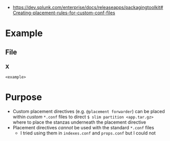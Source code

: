 - https://dev.splunk.com/enterprise/docs/releaseapps/packagingtoolkit#Creating-placement-rules-for-custom-conf-files
# Example
## File
### X
```
<example>
```
# Purpose
- Custom placement directives (e.g. `@placement forwarder`) can be placed within _custom_ `*.conf` files to direct `$ slim partition <app.tar.gz>` where to
  place the stanzas underneath the placement directive
- Placement directives _cannot_ be used with the standard `*.conf` files
  - I tried using them in `indexes.conf` and `props.conf` but I could not
